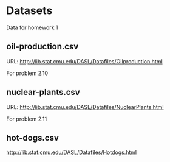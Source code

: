 # Datasets

Data for homework 1

## oil-production.csv

URL: http://lib.stat.cmu.edu/DASL/Datafiles/Oilproduction.html

For problem 2.10

## nuclear-plants.csv

URL: http://lib.stat.cmu.edu/DASL/Datafiles/NuclearPlants.html

For problem 2.11

## hot-dogs.csv

http://lib.stat.cmu.edu/DASL/Datafiles/Hotdogs.html
